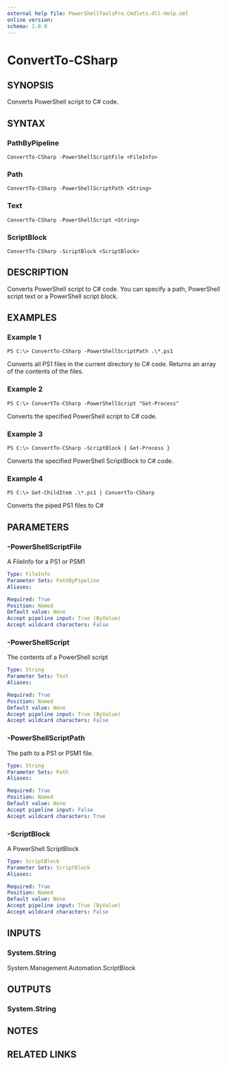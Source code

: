 ```yaml
---
external help file: PowerShellToolsPro.Cmdlets.dll-Help.xml
online version: 
schema: 2.0.0
---
```


# ConvertTo-CSharp

## SYNOPSIS
Converts PowerShell script to C# code.

## SYNTAX

### PathByPipeline
```
ConvertTo-CSharp -PowerShellScriptFile <FileInfo>
```

### Path
```
ConvertTo-CSharp -PowerShellScriptPath <String>
```

### Text
```
ConvertTo-CSharp -PowerShellScript <String>
```

### ScriptBlock
```
ConvertTo-CSharp -ScriptBlock <ScriptBlock>
```

## DESCRIPTION
Converts PowerShell script to C# code. You can specify a path, PowerShell script text or a PowerShell script block.

## EXAMPLES

### Example 1
```
PS C:\> ConvertTo-CSharp -PowerShellScriptPath .\*.ps1
```

Converts all PS1 files in the current directory to C# code. Returns an array of the contents of the files.

### Example 2
```
PS C:\> ConvertTo-CSharp -PowerShellScript "Get-Process"
```

Converts the specified PowerShell script to C# code.

### Example 3
```
PS C:\> ConvertTo-CSharp -ScriptBlock { Get-Process }
```

Converts the specified PowerShell ScriptBlock to C# code.

### Example 4
```
PS C:\> Get-ChildItem .\*.ps1 | ConvertTo-CSharp 
```

Converts the piped PS1 files to C#

## PARAMETERS

### -PowerShellScriptFile
A FileInfo for a PS1 or PSM1

```yaml
Type: FileInfo
Parameter Sets: PathByPipeline
Aliases: 

Required: True
Position: Named
Default value: None
Accept pipeline input: True (ByValue)
Accept wildcard characters: False
```

### -PowerShellScript
The contents of a PowerShell script

```yaml
Type: String
Parameter Sets: Text
Aliases: 

Required: True
Position: Named
Default value: None
Accept pipeline input: True (ByValue)
Accept wildcard characters: False
```

### -PowerShellScriptPath
The path to a PS1 or PSM1 file.

```yaml
Type: String
Parameter Sets: Path
Aliases: 

Required: True
Position: Named
Default value: None
Accept pipeline input: False
Accept wildcard characters: True
```

### -ScriptBlock
A PowerShell ScriptBlock

```yaml
Type: ScriptBlock
Parameter Sets: ScriptBlock
Aliases: 

Required: True
Position: Named
Default value: None
Accept pipeline input: True (ByValue)
Accept wildcard characters: False
```

## INPUTS

### System.String
System.Management.Automation.ScriptBlock


## OUTPUTS

### System.String

## NOTES

## RELATED LINKS

